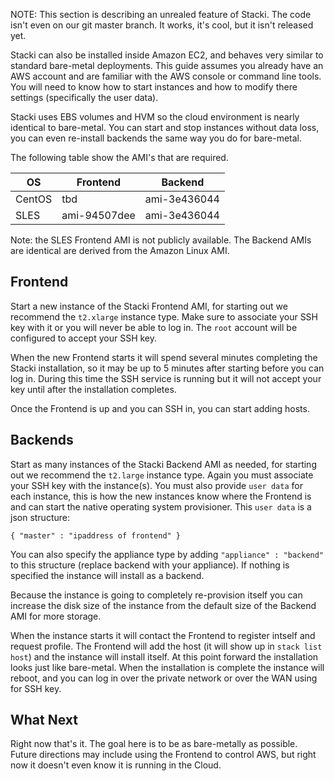 NOTE: This section is describing an unrealed feature of Stacki. The code isn't even on our git master branch. It works, it's cool, but it isn't released yet.

Stacki can also be installed inside Amazon EC2, and behaves very similar to standard bare-metal deployments. This guide assumes you already have an AWS account and are familiar with the AWS console or command line tools. You will need to know how to start instances and how to modify there settings (specifically the user data).

Stacki uses EBS volumes and HVM so the cloud environment is nearly identical to bare-metal. You can start and stop instances without data loss, you can even re-install backends the same way you do for bare-metal.

The following table show the AMI's that are required.

OS     | Frontend     | Backend
------ | ------------ | -------
CentOS | tbd          | ami-3e436044
SLES   | ami-94507dee | ami-3e436044

Note: the SLES Frontend AMI is not publicly available. The Backend AMIs are identical are derived from the Amazon Linux AMI.

## Frontend

Start a new instance of the Stacki Frontend AMI, for starting out we recommend the `t2.xlarge` instance type. Make sure to associate your SSH key with it or you will never be able to log in. The `root` account will be configured to accept your SSH key.

When the new Frontend starts it will spend several minutes completing the Stacki installation, so it may be up to 5 minutes after starting before you can log in. During this time the SSH service is running but it will not accept your key until after the installation completes.

Once the Frontend is up and you can SSH in, you can start adding hosts.

## Backends

Start as many instances of the Stacki Backend AMI as needed, for starting out we recommend the `t2.large` instance type. Again you must associate your SSH key with the instance(s). You must also provide `user data` for each instance, this is how the new instances know where the Frontend is and can start the native operating system provisioner.  This `user data` is a json structure:

```
{ "master" : "ipaddress of frontend" }
```

You can also specify the appliance type by adding `"appliance" : "backend"` to this structure (replace backend with your appliance). If nothing is specified the instance will install as a backend.

Because the instance is going to completely re-provision itself you can increase the disk size of the instance from the default size of the Backend AMI for more storage.

When the instance starts it will contact the Frontend to register intself and request profile. The Frontend will add the host (it will show up in `stack list host`) and the instance will install itself. At this point forward the installation looks just like bare-metal. When the installation is complete the instance will reboot, and you can log in over the private network or over the WAN using for SSH key.

## What Next

Right now that's it. The goal here is to be as bare-metally as possible. Future directions may include using the Frontend to control AWS, but right now it doesn't even know it is running in the Cloud.

